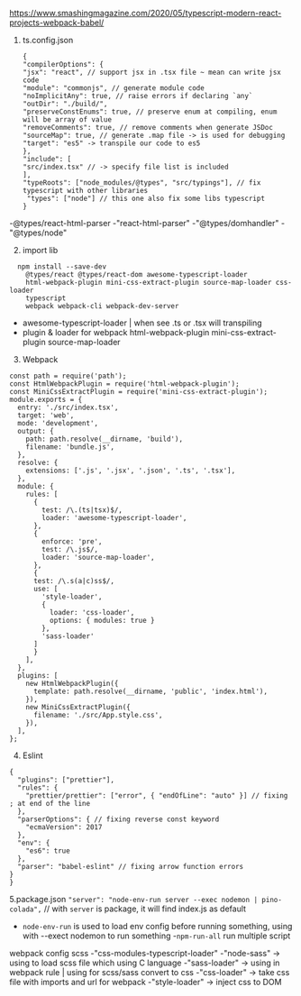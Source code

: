 https://www.smashingmagazine.com/2020/05/typescript-modern-react-projects-webpack-babel/

1. ts.config.json
   ```
   {
   "compilerOptions": {
   "jsx": "react", // support jsx in .tsx file ~ mean can write jsx code
   "module": "commonjs", // generate module code
   "noImplicitAny": true, // raise errors if declaring `any`
   "outDir": "./build/",
   "preserveConstEnums": true, // preserve enum at compiling, enum will be array of value
   "removeComments": true, // remove comments when generate JSDoc
   "sourceMap": true, // generate .map file -> is used for debugging
   "target": "es5" -> transpile our code to es5
   },
   "include": [
   "src/index.tsx" // -> specify file list is included
   ],
   "typeRoots": ["node_modules/@types", "src/typings"], // fix typescript with other libraries
    "types": ["node"] // this one also fix some libs typescript
   }
   ```

-@types/react-html-parser
-"react-html-parser"
-"@types/domhandler"
-"@types/node"

2. import lib

```
  npm install --save-dev
    @types/react @types/react-dom awesome-typescript-loader
    html-webpack-plugin mini-css-extract-plugin source-map-loader css-loader
    typescript
    webpack webpack-cli webpack-dev-server
```

- awesome-typescript-loader | when see .ts or .tsx will transpiling
- plugin & loader for webpack
  html-webpack-plugin mini-css-extract-plugin source-map-loader

3. Webpack

```
const path = require('path');
const HtmlWebpackPlugin = require('html-webpack-plugin');
const MiniCssExtractPlugin = require('mini-css-extract-plugin');
module.exports = {
  entry: './src/index.tsx',
  target: 'web',
  mode: 'development',
  output: {
    path: path.resolve(__dirname, 'build'),
    filename: 'bundle.js',
  },
  resolve: {
    extensions: ['.js', '.jsx', '.json', '.ts', '.tsx'],
  },
  module: {
    rules: [
      {
        test: /\.(ts|tsx)$/,
        loader: 'awesome-typescript-loader',
      },
      {
        enforce: 'pre',
        test: /\.js$/,
        loader: 'source-map-loader',
      },
      {
      test: /\.s(a|c)ss$/,
      use: [
        'style-loader',
        {
          loader: 'css-loader',
          options: { modules: true }
        },
        'sass-loader'
      ]
      }
    ],
  },
  plugins: [
    new HtmlWebpackPlugin({
      template: path.resolve(__dirname, 'public', 'index.html'),
    }),
    new MiniCssExtractPlugin({
      filename: './src/App.style.css',
    }),
  ],
};
```

4. Eslint

```
{
  "plugins": ["prettier"],
  "rules": {
    "prettier/prettier": ["error", { "endOfLine": "auto" }] // fixing ; at end of the line
  },
  "parserOptions": { // fixing reverse const keyword
    "ecmaVersion": 2017
  },
  "env": {
    "es6": true
  },
  "parser": "babel-eslint" // fixing arrow function errors
}
}
```

5.package.json
`"server": "node-env-run server --exec nodemon | pino-colada",` // with `server` is package, it will find index.js as default

- `node-env-run` is used to load env config before running something, using with --exect nodemon to run something -`npm-run-all` run multiple script

webpack config scss
-"css-modules-typescript-loader"
-"node-sass" -> using to load scss file which using C language
-"sass-loader" -> using in webpack rule | using for scss/sass convert to css
-"css-loader" -> take css file with imports and url for webpack
-"style-loader" -> inject css to DOM
